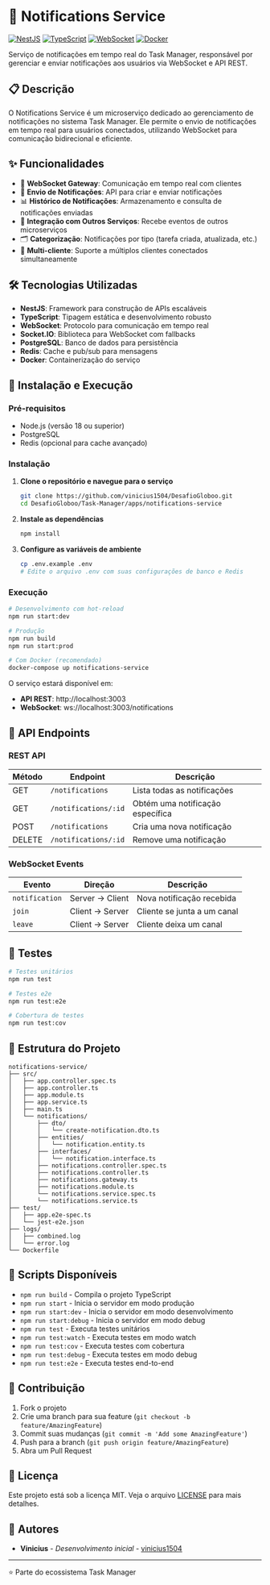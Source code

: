 # 🔔 Notifications Service

[![NestJS](https://img.shields.io/badge/NestJS-E0234E?style=for-the-badge&logo=nestjs&logoColor=white)](https://nestjs.com/)
[![TypeScript](https://img.shields.io/badge/TypeScript-007ACC?style=for-the-badge&logo=typescript&logoColor=white)](https://www.typescriptlang.org/)
[![WebSocket](https://img.shields.io/badge/WebSocket-000000?style=for-the-badge&logo=websocket&logoColor=white)](https://developer.mozilla.org/en-US/docs/Web/API/WebSockets)
[![Docker](https://img.shields.io/badge/Docker-2496ED?style=for-the-badge&logo=docker&logoColor=white)](https://www.docker.com/)

Serviço de notificações em tempo real do Task Manager, responsável por gerenciar e enviar notificações aos usuários via WebSocket e API REST.

## 📋 Descrição

O Notifications Service é um microserviço dedicado ao gerenciamento de notificações no sistema Task Manager. Ele permite o envio de notificações em tempo real para usuários conectados, utilizando WebSocket para comunicação bidirecional e eficiente.

## ✨ Funcionalidades

- 📡 **WebSocket Gateway**: Comunicação em tempo real com clientes
- 📨 **Envio de Notificações**: API para criar e enviar notificações
- 📊 **Histórico de Notificações**: Armazenamento e consulta de notificações enviadas
- 🔄 **Integração com Outros Serviços**: Recebe eventos de outros microserviços
- 🗂️ **Categorização**: Notificações por tipo (tarefa criada, atualizada, etc.)
- 📱 **Multi-cliente**: Suporte a múltiplos clientes conectados simultaneamente

## 🛠️ Tecnologias Utilizadas

- **NestJS**: Framework para construção de APIs escaláveis
- **TypeScript**: Tipagem estática e desenvolvimento robusto
- **WebSocket**: Protocolo para comunicação em tempo real
- **Socket.IO**: Biblioteca para WebSocket com fallbacks
- **PostgreSQL**: Banco de dados para persistência
- **Redis**: Cache e pub/sub para mensagens
- **Docker**: Containerização do serviço

## 🚀 Instalação e Execução

### Pré-requisitos
- Node.js (versão 18 ou superior)
- PostgreSQL
- Redis (opcional para cache avançado)

### Instalação

1. **Clone o repositório e navegue para o serviço**
   ```bash
   git clone https://github.com/vinicius1504/DesafioGloboo.git
   cd DesafioGloboo/Task-Manager/apps/notifications-service
   ```

2. **Instale as dependências**
   ```bash
   npm install
   ```

3. **Configure as variáveis de ambiente**
   ```bash
   cp .env.example .env
   # Edite o arquivo .env com suas configurações de banco e Redis
   ```

### Execução

```bash
# Desenvolvimento com hot-reload
npm run start:dev

# Produção
npm run build
npm run start:prod

# Com Docker (recomendado)
docker-compose up notifications-service
```

O serviço estará disponível em:
- **API REST**: http://localhost:3003
- **WebSocket**: ws://localhost:3003/notifications

## 📡 API Endpoints

### REST API

| Método | Endpoint | Descrição |
|--------|----------|-----------|
| GET | `/notifications` | Lista todas as notificações |
| GET | `/notifications/:id` | Obtém uma notificação específica |
| POST | `/notifications` | Cria uma nova notificação |
| DELETE | `/notifications/:id` | Remove uma notificação |

### WebSocket Events

| Evento | Direção | Descrição |
|--------|---------|-----------|
| `notification` | Server → Client | Nova notificação recebida |
| `join` | Client → Server | Cliente se junta a um canal |
| `leave` | Client → Server | Cliente deixa um canal |

## 🧪 Testes

```bash
# Testes unitários
npm run test

# Testes e2e
npm run test:e2e

# Cobertura de testes
npm run test:cov
```

## 📁 Estrutura do Projeto

```
notifications-service/
├── src/
│   ├── app.controller.spec.ts
│   ├── app.controller.ts
│   ├── app.module.ts
│   ├── app.service.ts
│   ├── main.ts
│   └── notifications/
│       ├── dto/
│       │   └── create-notification.dto.ts
│       ├── entities/
│       │   └── notification.entity.ts
│       ├── interfaces/
│       │   └── notification.interface.ts
│       ├── notifications.controller.spec.ts
│       ├── notifications.controller.ts
│       ├── notifications.gateway.ts
│       ├── notifications.module.ts
│       └── notifications.service.spec.ts
│       └── notifications.service.ts
├── test/
│   ├── app.e2e-spec.ts
│   └── jest-e2e.json
├── logs/
│   ├── combined.log
│   └── error.log
└── Dockerfile
```

## 🔧 Scripts Disponíveis

- `npm run build` - Compila o projeto TypeScript
- `npm run start` - Inicia o servidor em modo produção
- `npm run start:dev` - Inicia o servidor em modo desenvolvimento
- `npm run start:debug` - Inicia o servidor em modo debug
- `npm run test` - Executa testes unitários
- `npm run test:watch` - Executa testes em modo watch
- `npm run test:cov` - Executa testes com cobertura
- `npm run test:debug` - Executa testes em modo debug
- `npm run test:e2e` - Executa testes end-to-end

## 🤝 Contribuição

1. Fork o projeto
2. Crie uma branch para sua feature (`git checkout -b feature/AmazingFeature`)
3. Commit suas mudanças (`git commit -m 'Add some AmazingFeature'`)
4. Push para a branch (`git push origin feature/AmazingFeature`)
5. Abra um Pull Request

## 📄 Licença

Este projeto está sob a licença MIT. Veja o arquivo [LICENSE](../../LICENSE) para mais detalhes.

## 👥 Autores

- **Vinicius** - *Desenvolvimento inicial* - [vinicius1504](https://github.com/vinicius1504)

---

⭐ Parte do ecossistema Task Manager
